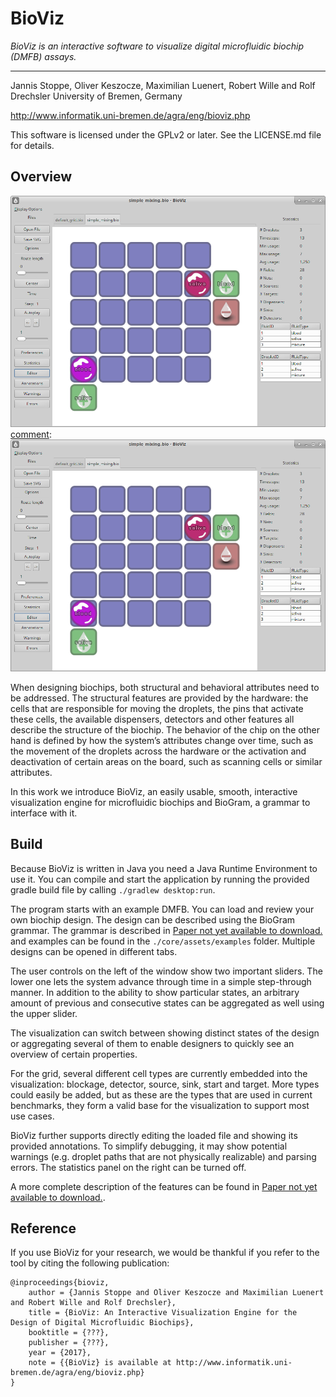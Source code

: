 # BioViz #

*BioViz is an interactive software to visualize digital microfluidic biochip 
(DMFB) assays.*

--------------------------

Jannis Stoppe, Oliver Keszocze, Maximilian Luenert, Robert Wille and Rolf Drechsler
University of Bremen, Germany

http://www.informatik.uni-bremen.de/agra/eng/bioviz.php

This software is licensed under the GPLv2 or later. See the LICENSE.md file for details.

## Overview
[comment]: <> (Was ist an dieser stelle besser? HTML oder markdown?)
<img src="BioViz01.png" style="width:600px;"/>
[comment]: ![](BioViz01.png)

When designing biochips, both structural and behavioral
attributes need to be addressed. The structural features are
provided by the hardware: the cells that are responsible for
moving the droplets, the pins that activate these cells, the
available dispensers, detectors and other features all describe
the structure of the biochip. The behavior of the chip on the
other hand is defined by how the system’s attributes change
over time, such as the movement of the droplets across the
hardware or the activation and deactivation of certain areas on
the board, such as scanning cells or similar attributes.

In this work we introduce BioViz, an easily usable, smooth, interactive
visualization engine for microfluidic biochips and BioGram, a grammar
to interface with it.

## Build
Because BioViz is written in Java you need a Java Runtime Environment to use it. You can compile and start the application by running the provided gradle build file by calling `./gradlew desktop:run`.

The program starts with an example DMFB. You can load and review your own biochip design. The design can be described using the BioGram grammar. The grammar is described in [Paper not yet available to download.](http://www.informatik.uni-bremen.de/agra/doc/konf/null.pdf) and examples can be found in the `./core/assets/examples` folder. Multiple designs can be opened in different tabs.

The user controls on the left of the window show
two important sliders. The lower one lets
the system advance through time in a simple step-through
manner. In addition to the ability to show particular states, an arbitrary
amount of previous and consecutive states can be aggregated
as well using the upper slider.

The visualization can switch between
showing distinct states of the design or aggregating several of
them to enable designers to quickly see an overview of certain
properties.

For the grid, several different cell types are currently embedded
into the visualization: blockage, detector, source, sink,
start and target. More types could easily be added,
but as these are the types that are used in current benchmarks,
they form a valid base for the visualization to support most
use cases.

BioViz further supports directly editing the loaded file and
showing its provided annotations. To simplify debugging, it
may show potential warnings (e.g. droplet paths that are not
physically realizable) and parsing errors. The statistics panel
on the right can be turned off.

A more complete description of the features can be found in
[Paper not yet available to download.](http://www.informatik.uni-bremen.de/agra/doc/konf/null.pdf).

## Reference

If you use BioViz for your research, we would be thankful if you refer to the
tool by citing the following publication:

	@inproceedings{bioviz,
		author = {Jannis Stoppe and Oliver Keszocze and Maximilian Luenert and Robert Wille and Rolf Drechsler},
		title = {BioViz: An Interactive Visualization Engine for the Design of Digital Microfluidic Biochips},
		booktitle = {???},
		publisher = {???},
		year = {2017},
		note = {{BioViz} is available at http://www.informatik.uni-bremen.de/agra/eng/bioviz.php}
	}
